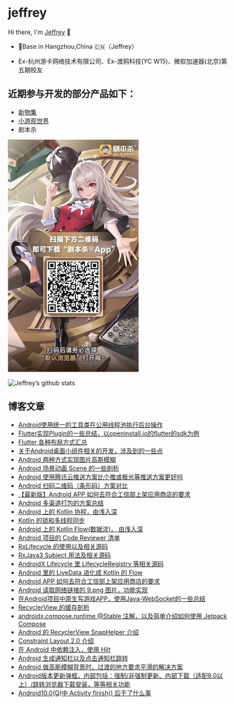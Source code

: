 # jeffrey
Hi there, I'm <a href="https://www.jianshu.com/u/30c022b4d2e0">Jeffrey</a> 👋 

- 📍Base in Hangzhou,China 🇨🇳（Jeffrey）

- Ex-杭州游卡网络技术有限公司、Ex-渡鸦科技(YC W15)、微软加速器(北京)第五期校友


## 近期参与开发的部分产品如下：
* [新物集](https://app.mi.com/details?id=com.youkagames.gameplatform)
* [小游观世界](https://appstore.huawei.com/#/app/C104660865)
* 剧本杀

![](https://github.com/jeffreyxuworld/jeffreyxuworld.github.io/blob/master/jubensha.jpeg?raw=true)

![Jeffrey’s github stats](https://github-readme-stats.vercel.app/api?username=jeffreyxuworld&show_icons=true&theme=merko)

## 博客文章
* [Android使用统一的工具类在公用线程池执行后台操作](https://www.jianshu.com/p/e87f9b0d7362)
* [Flutter实现Plugin的一些总结，以openinstall.io的flutter的sdk为例](https://www.jianshu.com/p/280e3e155efc)
* [Flutter 各种布局方式汇总](https://www.jianshu.com/p/64ac46ba5d8e)
* [关于Android桌面小组件相关的开发，涉及到的一些点](https://www.jianshu.com/p/0b0e258a49d5)
* [Android 两种方式实现图片高斯模糊](https://www.jianshu.com/p/bf8ab1f2185a)
* [Android 场景动画 Scene 的一些剖析](https://www.jianshu.com/p/970da6b96783)
* [Android 使用腾讯云推送方案比个推或极光等推送方案更好吗](https://www.jianshu.com/p/12fcfc460482)
* [Android 扫码二维码（条形码）方案对比](https://www.jianshu.com/p/3aa5268b9f3f)
* [【最新版】Android APP 如何去符合工信部上架应用商店的要求](https://www.jianshu.com/p/0405713cd975)
* [Android 多渠道打包的方案总结](https://www.jianshu.com/p/0405713cd975)
* [Android 上的 Kotlin 协程，由浅入深](https://www.jianshu.com/p/301bacbda239)
* [Kotlin 的锁和多线程同步](https://www.jianshu.com/p/7dbd035d152d)
* [Android 上的 Kotlin Flow(数据流)， 由浅入深](https://www.jianshu.com/p/281093cabbc7)
* [Android 项目的 Code Reviewer 清单](https://www.jianshu.com/p/ed99726f3d95)
* [RxLifecycle 的使用以及相关源码](https://www.jianshu.com/p/89d399f3b67e)
* [RxJava3 Subject 用法及相关源码](https://www.jianshu.com/p/f41efcf43257)
* [AndroidX Lifecycle 里 LifecycleRegistry 等相关源码](https://www.jianshu.com/p/7e8a1d6029f3)
* [Android 里的 LiveData 进化成 Kotlin 的 Flow](https://www.jianshu.com/p/0cc24c17fa4a)
* [Android APP 如何去符合工信部上架应用商店的要求](https://juejin.cn/post/7042597458924273671)
* [Android 读取网络链接的 9.png 图片，功能实现](https://www.jianshu.com/p/6a387fda413b)
* [在Android项目中原生写游戏APP，使用Java-WebSocket的一些总结](https://www.jianshu.com/p/0e104d64748c)
* [RecyclerView 的缓存剖析](https://www.jianshu.com/p/9616645f1a11)
* [androidx.compose.runtime @Stable 注解，以及简单介绍如何使用 Jetpack Compose](https://www.jianshu.com/p/b4fcf10ba83b)
* [Android 的 RecyclerView SnapHelper 介绍](https://www.jianshu.com/p/c99ac98f8a3f)
* [Constraint Layout 2.0 介绍](https://www.jianshu.com/p/79fd4839f4ea)
* [在 Android 中依赖注入，使用 Hilt](https://www.jianshu.com/p/f458a2aa9ff7) 
* [Android 生成通知栏以及点击通知栏跳转](https://www.jianshu.com/p/0aa868d8a84c)
* [Android 做高斯模糊背景时，过渡的地方要求平滑的解决方案](https://www.jianshu.com/p/41a219ef63ff)
* [Android版本更新弹框，内部包括：强制/非强制更新、内部下载（适配8.0以上）/跳转浏览器下载安装，等等相关功能](https://www.jianshu.com/p/9f4d8b1fef39) 
* [Android10.0(Q)中 Activity finish() 后干了什么事](https://www.jianshu.com/p/f8ee79d40ce1) 

